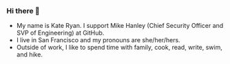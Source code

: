 ### Hi there 👋
- My name is Kate Ryan. I support Mike Hanley (Chief Security Officer and SVP of Engineering) at GitHub.
- I live in San Francisco and my pronouns are she/her/hers.
- Outside of work, I like to spend time with family, cook, read, write, swim, and hike. 
 

<!--
**katyryan/katyryan** is a ✨ _special_ ✨ repository because its `README.md` (this file) appears on your GitHub profile.

Here are some ideas to get you started:

- 🔭 I’m currently working on ...
- 🌱 I’m currently learning ...
- 👯 I’m looking to collaborate on ...
- 🤔 I’m looking for help with ...
- 💬 Ask me about ...
- 📫 How to reach me: ...
- 😄 Pronouns: ...
- ⚡ Fun fact: ...
-->
